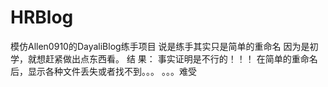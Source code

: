# HRBlog
模仿Allen0910的DayaliBlog练手项目
说是练手其实只是简单的重命名
因为是初学，就想赶紧做出点东西看。
结
果：
事实证明是不行的！！！
在简单的重命名后，显示各种文件丢失或者找不到。。。
。。。难受
